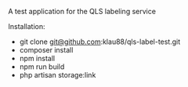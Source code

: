 A test application for the QLS labeling service

Installation:
- git clone git@github.com:klau88/qls-label-test.git
- composer install
- npm install
- npm run build
- php artisan storage:link